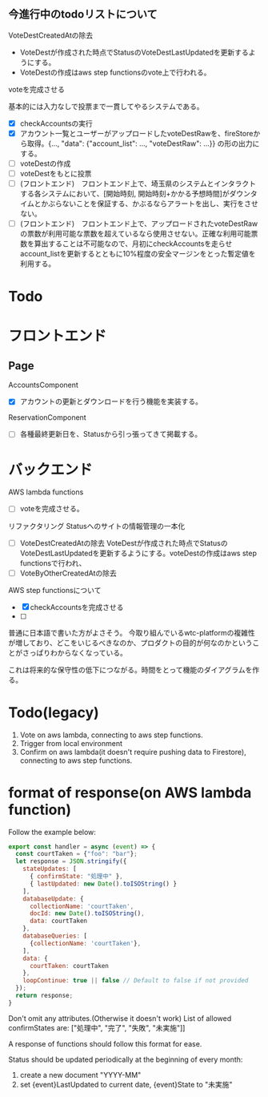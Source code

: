 ## 今進行中のtodoリストについて
VoteDestCreatedAtの除去
- VoteDestが作成された時点でStatusのVoteDestLastUpdatedを更新するようにする。
- VoteDestの作成はaws step functionsのvote上で行われる。

voteを完成させる

基本的には入力なしで投票まで一貫してやるシステムである。
- [x] checkAccountsの実行
- [x] アカウント一覧とユーザーがアップロードしたvoteDestRawを、fireStoreから取得。{..., "data": {"account_list": ..., "voteDestRaw": ...}} の形の出力にする。
- [ ] voteDestの作成
- [ ] voteDestをもとに投票
- [ ] (フロントエンド)　フロントエンド上で、埼玉県のシステムとインタラクトする各システムにおいて、[開始時刻, 開始時刻+かかる予想時間]がダウンタイムとかぶらないことを保証する、かぶるならアラートを出し、実行をさせない。
- [ ] (フロントエンド)　フロントエンド上で、アップロードされたvoteDestRawの票数が利用可能な票数を超えているなら使用させない。正確な利用可能票数を算出することは不可能なので、月初にcheckAccountsを走らせaccount_listを更新するとともに10%程度の安全マージンをとった暫定値を利用する。

# Todo
# フロントエンド
## Page
AccountsComponent
- [x] アカウントの更新とダウンロードを行う機能を実装する。

ReservationComponent
- [ ] 各種最終更新日を、Statusから引っ張ってきて掲載する。

# バックエンド
AWS lambda functions 
- [ ] voteを完成させる。

リファクタリング
Statusへのサイトの情報管理の一本化
- [ ] VoteDestCreatedAtの除去
      VoteDestが作成された時点でStatusのVoteDestLastUpdatedを更新するようにする。voteDestの作成はaws step functionsで行われ、
- [ ] VoteByOtherCreatedAtの除去

AWS step functionsについて
- [x] checkAccountsを完成させる
- [ ] 


普通に日本語で書いた方がよさそう。
今取り組んでいるwtc-platformの複雑性が増しており、どこをいじるべきなのか、プロダクトの目的が何なのかということがさっぱりわからなくなっている。

これは将来的な保守性の低下につながる。時間をとって機能のダイアグラムを作る。

# Todo(legacy)
1. Vote on aws lambda, connecting to aws step functions.
2. Trigger from local environment
3. Confirm on aws lambda(it doesn't require pushing data to Firestore), connecting to aws step functions.

# format of response(on AWS lambda function)
Follow the example below:
```javascript
export const handler = async (event) => {
  const courtTaken = {"foo": "bar"};
  let response = JSON.stringify({
    stateUpdates: [
      { confirmState: "処理中" },
      { lastUpdated: new Date().toISOString() }
    ],
    databaseUpdate: {
      collectionName: 'courtTaken',
      docId: new Date().toISOString(),
      data: courtTaken
    },
    databaseQueries: [
      {collectionName: 'courtTaken'},
    ],
    data: {
      courtTaken: courtTaken
    },
    loopContinue: true || false // Default to false if not provided
  });
  return response;
}
```
Don't omit any attributes.(Otherwise it doesn't work)
List of allowed confirmStates are:
["処理中", "完了", "失敗", "未実施"]]

A response of functions should follow this format for ease.

Status should be updated periodically at the beginning of every month:
1. create a new document "YYYY-MM"
2. set {event}LastUpdated to current date, {event}State to "未実施"
